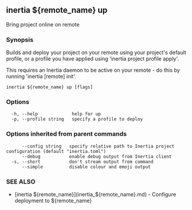 ## inertia ${remote_name} up

Bring project online on remote

### Synopsis

Builds and deploy your project on your remote using your project's
default profile, or a profile you have applied using 'inertia project profile apply'.

This requires an Inertia daemon to be active on your remote - do this by running
'inertia [remote] init'.

```
inertia ${remote_name} up [flags]
```

### Options

```
  -h, --help             help for up
  -p, --profile string   specify a profile to deploy
```

### Options inherited from parent commands

```
      --config string   specify relative path to Inertia project configuration (default "inertia.toml")
      --debug           enable debug output from Inertia client
  -s, --short           don't stream output from command
      --simple          disable colour and emoji output
```

### SEE ALSO

* [inertia ${remote_name}](inertia_${remote_name}.md)	 - Configure deployment to ${remote_name}

